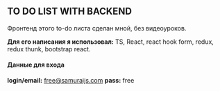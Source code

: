 ## **TO DO LIST WITH BACKEND**

Фронтенд этого to-do листа сделан мной, без видеоуроков.

**Для его написания я использовал:**
TS, React, react hook form, redux, redux thunk, bootstrap react.

#### **Данные для входа**
**login/email:** free@samuraijs.com
**pass:** free